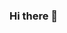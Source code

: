 ### Hi there 👋

<!--
**kirby1926/kirby1926** is a ✨ _special_ ✨ repository because its `README.md` (this file) appears on your GitHub profile.

Here are some ideas to get you started:

My name is * JAMES BAKER *
I am a sophomore (co2025) majoring in Computer Science and Music.
I love to go outside in nature, lift, produce music, and eat fajitas.
Nom nom nom.